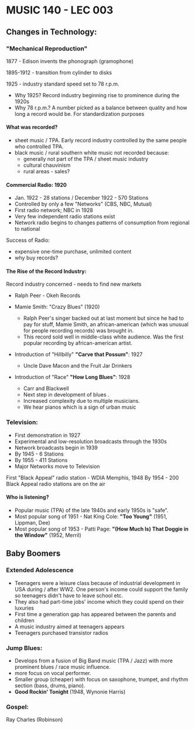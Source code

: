 # MUSIC 140 - LEC 003
## Changes in Technology:
### "Mechanical Reproduction"
1877 - Edison invents the phonograph (gramophone)

1895-1912 - transition from cylinder to disks

1925 - industry standard speed set to 78 r.p.m.
- Why 1925? Record industry beginning rise to prominence during the 1920s
- Why 78 r.p.m.? A number picked as a balance between quality and how long a record would be. For standardization purposes

#### What was recorded?
- sheet music / TPA. Early record industry controlled by the same people who controlled TPA.
- black music / rural southern white music not recorded because:
  - generally not part of the TPA / sheet music industry
  - cultural chauvinism
  - rural areas - sales?

#### Commercial Radio: 1920
- Jan. 1922 - 28 stations / December 1922 - 570 Stations
- Controlled by only a few "Networks" (CBS, NBC, Mutual)
- First radio network; NBC in 1928
- Very few independent radio stations exist
- Network radio begins to changes patterns of consumption from regional to national

Success of Radio:
- expensive one-time purchase, unlimited content
- why buy records?

#### The Rise of the Record Industry:
Record industry concerned - needs to find new markets
- Ralph Peer - Okeh Records

- Mamie Smith: "Crazy Blues" (1920)
  - Ralph Peer's singer backed out at last moment but since he had to pay for stuff, Mamie Smith, an african-american (which was unusual for people recording records) was brought in.
  - This record sold well in middle-class white audience. Was the first popular recording by african-american artist.

- Introduction of "Hillbilly" **"Carve that Possum"**: 1927
  - Uncle Dave Macon and the Fruit Jar Drinkers

- Introduction of "Race" **"How Long Blues"**: 1928
  - Carr and Blackwell
  - Next step in development of blues .
  - Increased complexity due to multiple musicians.
  - We hear pianos which is a sign of urban music

### Television:
- First demonstration in 1927
- Experimental and low-resolution broadcasts through the 1930s
- Network broadcasts begin in 1939
- By 1945 - 6 Stations
- By 1955 - 411 Stations
- Major Networks move to Television

First "Black Appeal" radio station - WDIA Memphis, 1948
By 1954 - 200 Black Appeal radio stations are on the air

#### Who is listening?
- Popular music (TPA) of the late 1940s and early 1950s is "safe".
- Most popular song of 1951 - Nat King Cole: **"Too Young"** (1951, Lippman, Dee)
- Most popular song of 1953 - Patti Page: **"(How Much Is) That Doggie in the Window"** (1952, Merril)

## Baby Boomers
### Extended Adolescence
- Teenagers were a leisure class because of industrial development in USA during / after WW2. One person's income could support the family so teenagers didn't have to leave school etc.
- They also had part-time jobs' income which they could spend on their luxuries
- First time a generation gap has appeared between the parents and children
- A music industry aimed at teenagers appears
- Teenagers purchased transistor radios

### Jump Blues:
- Develops from a fusion of Big Band music (TPA / Jazz) with more prominent blues / race music influence.
- more focus on vocal performer.
- Smaller group (cheaper) with focus on saxophone, trumpet, and rhythm section (bass, drums, piano).
- **Good Rockin' Tonight** (1948, Wynonie Harris)

### Gospel:
Ray Charles (Robinson)
<!--stackedit_data:
eyJoaXN0b3J5IjpbMTE4NzM4NzE5NCw1NzY2NDEwMzEsMjAxNz
YzMTA5NywtMzY1OTI4NzE5LDg3NzA2NzM1OCwtMTc2MDI3ODkz
LDEyNzc1MzM0OTQsNzQ1NzkyNTQsLTEyNzE4NjYyNDUsMzc0NT
AzNDY3LDE3MTQxODM1OTksLTIxMDM5NTI4MjBdfQ==
-->